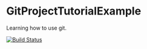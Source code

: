 # GitProjectTutorialExample
Learning how to use git.

[![Build Status](https://travis-ci.org/00657106/GitExample.svg?branch=master)](https://travis-ci.org/00657106/GitExample)
